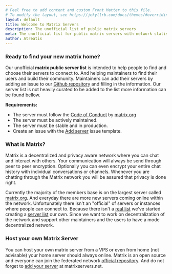 ```yaml
---
# Feel free to add content and custom Front Matter to this file.
# To modify the layout, see https://jekyllrb.com/docs/themes/#overriding-theme-defaults
layout: default
title: Welcome to Matrix Servers
description: The unofficial list of public matrix servers
meta: The unofficial list for public matrix servers with network statistics and detailed server information
author: Atreatis
---
```


### Ready to find your new matrix home?
Our unofficial **matrix public server list** is intended to help people to find and choose their servers to connect to. And helping maintainers to find their users and build their community. Maintainers can add their servers by adding an issue to our [Github repository](https://github.com/Atreatis/matrixservers) and filling in the information. Our server list is not heavily curated to be added to the list more information can be found bellow.

**Requirements:**  
- The server must follow the [Code of Conduct](https://matrix.org/docs/guides/code_of_conduct.html) by [matrix.org](https://matrix.org)  
- The server must be actively maintained.  
- The server must be stable and in production.  
- Create an issue with the [Add server](https://github.com/Atreatis/matrixservers/issues/new?assignees=Atreatis&labels=&template=add-server.md&title=%5BADD%5D) issue template.  

### What is Matrix?
Matrix is a decentralized and privacy aware network where you can chat and interact with others. Your communication will always be send through peer to peer encryption. Optionally you can even encrypt your entire chat history with individual conversations or channels. Whenever you are chatting through the Matrix network you will be assured that privacy is done right.

Currently the majority of the members base is on the largest server called [matrix.org](https://matrix.org/). And everyday there are more new servers coming online within the network. Unfortunately there isn't an "official" of servers or instances where people can connect to. Because there isn't a [real list](https://github.com/vector-im/riot-web/issues/6827) we've started creating a [server list](/servers) our own. Since we want to work on decentralization of the network and support other maintainers and the users to have a mode decentralized network.

### Host your own Matrix Server
You can host your own matrix server from a VPS or even from home (not advisable)  your home server should always online. Matrix is an open source and everyone can join the federated network [official repository](https://github.com/matrix-org/synapse). And do not forget to [add your server](https://github.com/Atreatis/matrixservers/issues/new?assignees=Atreatis&labels=&template=add-server.md&title=%5BADD%5D) at matrixservers.net.
